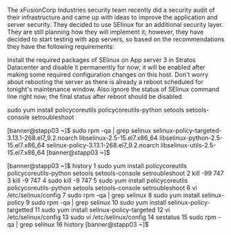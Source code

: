The xFusionCorp Industries security team recently did a security audit of their infrastructure and came up with ideas to improve the application and server security. They decided to use SElinux for an additional security layer. They are still planning how they will implement it; however, they have decided to start testing with app servers, so based on the recommendations they have the following requirements:



Install the required packages of SElinux on App server 3 in Stratos Datacenter and disable it permanently for now; it will be enabled after making some required configuration changes on this host. Don't worry about rebooting the server as there is already a reboot scheduled for tonight's maintenance window. Also ignore the status of SElinux command line right now; the final status after reboot should be disabled.

sudo yum install policycoreutils policycoreutils-python setools setools-console setroubleshoot

[banner@stapp03 ~]$ sudo rpm -qa | grep selinux
selinux-policy-targeted-3.13.1-268.el7_9.2.noarch
libselinux-2.5-15.el7.x86_64
libselinux-python-2.5-15.el7.x86_64
selinux-policy-3.13.1-268.el7_9.2.noarch
libselinux-utils-2.5-15.el7.x86_64
[banner@stapp03 ~]$ 


[banner@stapp03 ~]$ history
    1  sudo yum install policycoreutils policycoreutils-python setools setools-console setroubleshoot
    2  kill -99 747
    3  kill -9 747
    4  sudo kill -9 747
    5  sudo yum install policycoreutils policycoreutils-python setools setools-console setroubleshoot
    6  vi /etc/selinux/config
    7  sudo rpm -qa | grep selinux
    8  sudo yum install selinux-policy
    9  sudo rpm -qa | grep selinux
   10  sudo yum install selinux-policy-targetted
   11  sudo yum install selinux-policy-targeted
   12  vi /etc/selinux/config
   13  sudo vi /etc/selinux/config
   14  sestatus
   15  sudo rpm -qa | grep selinux
   16  history
[banner@stapp03 ~]$ 

